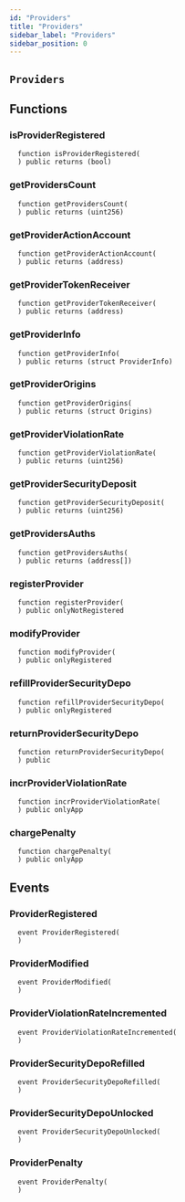 ```yaml
---
id: "Providers"
title: "Providers"
sidebar_label: "Providers"
sidebar_position: 0
---
```


## `Providers`



## Functions
### isProviderRegistered
```solidity
  function isProviderRegistered(
  ) public returns (bool)
```


### getProvidersCount
```solidity
  function getProvidersCount(
  ) public returns (uint256)
```


### getProviderActionAccount
```solidity
  function getProviderActionAccount(
  ) public returns (address)
```


### getProviderTokenReceiver
```solidity
  function getProviderTokenReceiver(
  ) public returns (address)
```


### getProviderInfo
```solidity
  function getProviderInfo(
  ) public returns (struct ProviderInfo)
```


### getProviderOrigins
```solidity
  function getProviderOrigins(
  ) public returns (struct Origins)
```


### getProviderViolationRate
```solidity
  function getProviderViolationRate(
  ) public returns (uint256)
```


### getProviderSecurityDeposit
```solidity
  function getProviderSecurityDeposit(
  ) public returns (uint256)
```


### getProvidersAuths
```solidity
  function getProvidersAuths(
  ) public returns (address[])
```


### registerProvider
```solidity
  function registerProvider(
  ) public onlyNotRegistered 
```


### modifyProvider
```solidity
  function modifyProvider(
  ) public onlyRegistered 
```


### refillProviderSecurityDepo
```solidity
  function refillProviderSecurityDepo(
  ) public onlyRegistered 
```


### returnProviderSecurityDepo
```solidity
  function returnProviderSecurityDepo(
  ) public 
```


### incrProviderViolationRate
```solidity
  function incrProviderViolationRate(
  ) public onlyApp 
```


### chargePenalty
```solidity
  function chargePenalty(
  ) public onlyApp 
```


## Events
### ProviderRegistered
```solidity
  event ProviderRegistered(
  )
```



### ProviderModified
```solidity
  event ProviderModified(
  )
```



### ProviderViolationRateIncremented
```solidity
  event ProviderViolationRateIncremented(
  )
```



### ProviderSecurityDepoRefilled
```solidity
  event ProviderSecurityDepoRefilled(
  )
```



### ProviderSecurityDepoUnlocked
```solidity
  event ProviderSecurityDepoUnlocked(
  )
```



### ProviderPenalty
```solidity
  event ProviderPenalty(
  )
```




